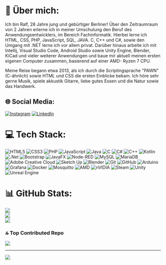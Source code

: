# 💫 Über mich:
Ich bin Ralf, 28 Jahre jung und gebürtiger Berliner! Über den Zeitraumraum von 2 Jahren erlerne ich in meiner Umschulung den Beruf des Anwendungsentwicklers, im Bereich Fachinformatik. Hierbei lerne ich HTML, CSS, PHP, JavaScript, SQL, JAVA. C, C++ und C#, sowie den Umgang mit .NET lerne ich vor allem privat. Darüber hinaus arbeite ich mit Intellij, Visual Studio Code, Android Studio sowie Unity Engine, Blender, KiCad und vieler weiterer Anwendungen und baue mir aktuell meinen ersten eigenen Computer zusammen, basierend auf einer AMD- Ryzen 7 CPU. 

Meine Reise begann etwa 2013, als ich durch die Scriptingsprache "PAWN" (C-ähnlich) sowie HTML und CSS die ersten Einblicke bekam. 
Ich höre sehr gerne Musik, spiele akkustik Gitarre, liebe gutes Essen und die Natur sowie das Handwerk. 

## 🌐 Social Media:
[![Instagram](https://img.shields.io/badge/Instagram-%23E4405F.svg?logo=Instagram&logoColor=white)](https://instagram.com/Xaphis) [![LinkedIn](https://img.shields.io/badge/LinkedIn-%230077B5.svg?logo=linkedin&logoColor=white)](https://linkedin.com/in/ralf-degener) 

# 💻 Tech Stack:
![HTML5](https://img.shields.io/badge/html5-%23E34F26.svg?style=for-the-badge&logo=html5&logoColor=white) ![CSS3](https://img.shields.io/badge/css3-%231572B6.svg?style=for-the-badge&logo=css3&logoColor=white) ![PHP](https://img.shields.io/badge/php-%23777BB4.svg?style=for-the-badge&logo=php&logoColor=white) ![JavaScript](https://img.shields.io/badge/javascript-%23323330.svg?style=for-the-badge&logo=javascript&logoColor=%23F7DF1E) ![Java](https://img.shields.io/badge/java-%23ED8B00.svg?style=for-the-badge&logo=openjdk&logoColor=white) ![C](https://img.shields.io/badge/c-%2300599C.svg?style=for-the-badge&logo=c&logoColor=white) ![C#](https://img.shields.io/badge/c%23-%23239120.svg?style=for-the-badge&logo=csharp&logoColor=white) ![C++](https://img.shields.io/badge/c++-%2300599C.svg?style=for-the-badge&logo=c%2B%2B&logoColor=white) ![Kotlin](https://img.shields.io/badge/kotlin-%237F52FF.svg?style=for-the-badge&logo=kotlin&logoColor=white) ![.Net](https://img.shields.io/badge/.NET-5C2D91?style=for-the-badge&logo=.net&logoColor=white) ![Bootstrap](https://img.shields.io/badge/bootstrap-%238511FA.svg?style=for-the-badge&logo=bootstrap&logoColor=white) ![JavaFX](https://img.shields.io/badge/javafx-%23FF0000.svg?style=for-the-badge&logo=javafx&logoColor=white) ![Node-RED](https://img.shields.io/badge/Node--RED-%238F0000.svg?style=for-the-badge&logo=node-red&logoColor=white) ![MySQL](https://img.shields.io/badge/mysql-4479A1.svg?style=for-the-badge&logo=mysql&logoColor=white) ![MariaDB](https://img.shields.io/badge/MariaDB-003545?style=for-the-badge&logo=mariadb&logoColor=white) ![Adobe Creative Cloud](https://img.shields.io/badge/Adobe%20Creative%20Cloud-DA1F26.svg?style=for-the-badge&logo=Adobe%20Creative%20Cloud&logoColor=white) ![Sketch Up](https://img.shields.io/badge/SketchUp-005F9E?style=for-the-badge&logo=sketchup&logoColor=white) ![Blender](https://img.shields.io/badge/blender-%23F5792A.svg?style=for-the-badge&logo=blender&logoColor=white) ![Git](https://img.shields.io/badge/git-%23F05033.svg?style=for-the-badge&logo=git&logoColor=white) ![GitHub](https://img.shields.io/badge/github-%23121011.svg?style=for-the-badge&logo=github&logoColor=white) ![Arduino](https://img.shields.io/badge/-Arduino-00979D?style=for-the-badge&logo=Arduino&logoColor=white) ![Grafana](https://img.shields.io/badge/grafana-%23F46800.svg?style=for-the-badge&logo=grafana&logoColor=white) ![Docker](https://img.shields.io/badge/docker-%230db7ed.svg?style=for-the-badge&logo=docker&logoColor=white) ![Mosquitto](https://img.shields.io/badge/mosquitto-%233C5280.svg?style=for-the-badge&logo=eclipsemosquitto&logoColor=white) ![AMD](https://img.shields.io/badge/AMD-%23000000.svg?style=for-the-badge&logo=amd&logoColor=white) ![nVIDIA](https://img.shields.io/badge/nVIDIA-%2376B900.svg?style=for-the-badge&logo=nVIDIA&logoColor=white) ![Steam](https://img.shields.io/badge/steam-%23000000.svg?style=for-the-badge&logo=steam&logoColor=white) ![Unity](https://img.shields.io/badge/unity-%23000000.svg?style=for-the-badge&logo=unity&logoColor=white) ![Unreal Engine](https://img.shields.io/badge/unrealengine-%23313131.svg?style=for-the-badge&logo=unrealengine&logoColor=white)
# 📊 GitHub Stats:
![](https://github-readme-stats.vercel.app/api?username=D-SIONEX&theme=dark&hide_border=false&include_all_commits=false&count_private=false)<br/>
![](https://nirzak-streak-stats.vercel.app/?user=D-SIONEX&theme=dark&hide_border=false)<br/>
![](https://github-readme-stats.vercel.app/api/top-langs/?username=D-SIONEX&theme=dark&hide_border=false&include_all_commits=false&count_private=false&layout=compact)

### 🔝 Top Contributed Repo
![](https://github-contributor-stats.vercel.app/api?username=D-SIONEX&limit=5&theme=highcontrast&combine_all_yearly_contributions=true)

---
[![](https://visitcount.itsvg.in/api?id=D-SIONEX&icon=0&color=0)](https://visitcount.itsvg.in)

<!-- Proudly created with GPRM ( https://gprm.itsvg.in ) -->
